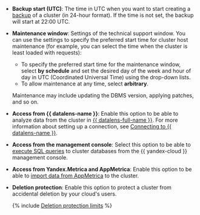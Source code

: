- **Backup start (UTC)**: The time in UTC when you want to start creating a [backup](../../managed-clickhouse/operations/cluster-backups.md) of a cluster (in 24-hour format). If the time is not set, the backup will start at 22:00 UTC.

- **Maintenance window**: Settings of the technical support window. You can use the settings to specify the preferred start time for cluster host maintenance (for example, you can select the time when the cluster is least loaded with requests):
  - To specify the preferred start time for the maintenance window, select **by schedule** and set the desired day of the week and hour of day in UTC (Coordinated Universal Time) using the drop-down lists.
  - To allow maintenance at any time, select **arbitrary**.

  Maintenance may include updating the DBMS version, applying patches, and so on.

- **Access from {{ datalens-name }}**: Enable this option to be able to analyze data from the cluster in [{{ datalens-full-name }}](../../datalens/concepts/index.md). For more information about setting up a connection, see [Connecting to {{ datalens-name }}](../../managed-clickhouse/operations/datalens-connect.md).

- **Access from the management console**: Select this option to be able to [execute SQL queries](../../managed-clickhouse/operations/web-sql-query.md) to cluster databases from the {{ yandex-cloud }} management console.

- **Access from Yandex.Metrica and AppMetrica**: Enable this option to be able to [import data from AppMetrica](https://appmetrica.yandex.com/docs/cloud/index.html) to the cluster.

- **Deletion protection**: Enable this option to protect a cluster from accidental deletion by your cloud's users.

    {% include [Deletion protection limits](../../_includes/mdb/deletion-protection-limits-db.md) %}

